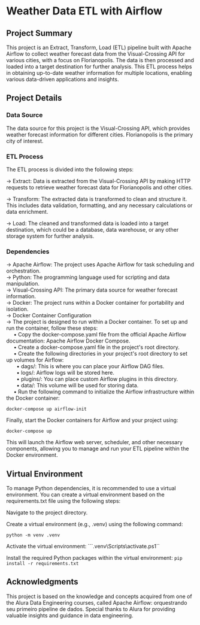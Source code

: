 # Weather Data ETL with Airflow

## Project Summary
This project is an Extract, Transform, Load (ETL) pipeline built with Apache Airflow to collect weather forecast data from the Visual-Crossing API for various cities, with a focus on Florianopolis. The data is then processed and loaded into a target destination for further analysis. This ETL process helps in obtaining up-to-date weather information for multiple locations, enabling various data-driven applications and insights.

## Project Details
### Data Source
The data source for this project is the Visual-Crossing API, which provides weather forecast information for different cities. Florianopolis is the primary city of interest.

### ETL Process
The ETL process is divided into the following steps:

→ Extract: Data is extracted from the Visual-Crossing API by making HTTP requests to retrieve weather forecast data for Florianopolis and other cities.

→ Transform: The extracted data is transformed to clean and structure it. This includes data validation, formatting, and any necessary calculations or data enrichment.

→ Load: The cleaned and transformed data is loaded into a target destination, which could be a database, data warehouse, or any other storage system for further analysis.

### Dependencies
→ Apache Airflow: The project uses Apache Airflow for task scheduling and orchestration. <br>
→ Python: The programming language used for scripting and data manipulation. <br>
→ Visual-Crossing API: The primary data source for weather forecast information. <br>
→ Docker: The project runs within a Docker container for portability and isolation. <br>
→ Docker Container Configuration <br>
→ The project is designed to run within a Docker container. To set up and run the container, follow these steps: <br>
&nbsp;&nbsp;&nbsp;&nbsp;    • Copy the docker-compose.yaml file from the official Apache Airflow documentation: Apache Airflow Docker Compose. <br>
&nbsp;&nbsp;&nbsp;&nbsp;    • Create a docker-compose.yaml file in the project's root directory. <br>
&nbsp;&nbsp;&nbsp;&nbsp;    • Create the following directories in your project's root directory to set up volumes for Airflow: <br>
&nbsp;&nbsp;&nbsp;&nbsp;&nbsp;&nbsp;    • dags/: This is where you can place your Airflow DAG files. <br>
&nbsp;&nbsp;&nbsp;&nbsp;&nbsp;&nbsp;    • logs/: Airflow logs will be stored here. <br> 
&nbsp;&nbsp;&nbsp;&nbsp;&nbsp;&nbsp;    • plugins/: You can place custom Airflow plugins in this directory. <br>
&nbsp;&nbsp;&nbsp;&nbsp;&nbsp;&nbsp;    • data/: This volume will be used for storing data. <br>
&nbsp;&nbsp;&nbsp;&nbsp;    • Run the following command to initialize the Airflow infrastructure within the Docker container: <br>

```docker-compose up airflow-init```

Finally, start the Docker containers for Airflow and your project using:

```docker-compose up```

This will launch the Airflow web server, scheduler, and other necessary components, allowing you to manage and run your ETL pipeline within the Docker environment.

## Virtual Environment
To manage Python dependencies, it is recommended to use a virtual environment. You can create a virtual environment based on the requirements.txt file using the following steps:

Navigate to the project directory.

Create a virtual environment (e.g., .venv) using the following command:

```python -m venv .venv```

Activate the virtual environment:
```.venv\Scripts\activate.ps1``

Install the required Python packages within the virtual environment:
```pip install -r requirements.txt```

## Acknowledgments
This project is based on the knowledge and concepts acquired from one of the Alura Data Engineering courses, called Apache Airflow: orquestrando seu primeiro pipeline de dados. Special thanks to Alura for providing valuable insights and guidance in data engineering.
